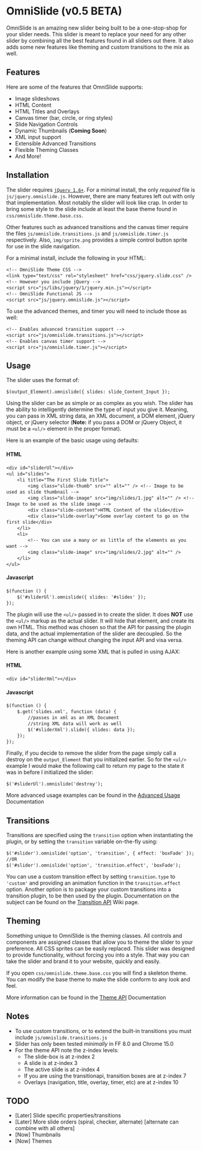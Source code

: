 # OmniSlide (v0.5 BETA)

OmniSlide is an amazing new slider being built to be a one-stop-shop for your slider needs. This slider is meant to replace your need for any other slider by combining all the best features found in all sliders out there. It also adds some new features like theming and custom transitions to the mix as well.

## Features

Here are some of the features that OmniSlide supports:

* Image slideshows
* HTML Content
* HTML Titles and Overlays
* Canvas timer (bar, circle, or ring styles)
* Slide Navigation Controls
* Dynamic Thumbnails (__Coming Soon__)
* XML input support
* Extensible Advanced Transitions
* Flexible Theming Classes
* And More!

## Installation

The slider requires [`jQuery 1.6+`](http://jquery.com/). For a minimal install, the only *required* file is `js/jquery.omnislide.js`. However, there are many features left out with only that implementation. Most notably the slider will look like crap. In order to bring some style to the slide include at least the base theme found in `css/omnislide.theme.base.css`. 

Other features such as advanced transitions and the canvas timer require the files `js/omnislide.transitions.js` and `js/omnislide.timer.js` respectively. Also, `img/sprite.png` provides a simple control button sprite for use in the slide navigation.

For a minimal install, include the following in your HTML:

	<!-- OmniSlide Theme CSS -->
	<link type="text/css" rel="stylesheet" href="css/jquery.slide.css" />
	<!-- However you include jQuery -->
    <script src="js/libs/jquery/1/jquery.min.js"></script>
	<!-- OmniSlide Functional JS -->
	<script src="js/jquery.omnislide.js"></script>

To use the advanced themes, and timer you will need to include those as well:

	<!-- Enables advanced transition support -->
	<script src="js/omnislide.transitions.js"></script>
	<!-- Enables canvas timer support -->
	<script src="js/omnislide.timer.js"></script>

## Usage

The slider uses the format of:

	$(output_Element).omnislide({ slides: slide_Content_Input });

Using the slider can be as simple or as complex as you wish. The slider has the ability to intelligently determine the type of input you give it. Meaning, you can pass in XML string data, an XML document, a DOM element, jQuery object, or jQuery selector (__Note:__ if you pass a DOM or jQuery Object, it must be a `<ul/>` element in the proper format). 

Here is an example of the basic usage using defaults:

#### HTML

	<div id="sliderUl"></div>
    <ul id="slides">
        <li title="The First Slide Title">
            <img class="slide-thumb" src="" alt="" /> <!-- Image to be used as slide thumbnail -->
            <img class="slide-image" src="img/slides/1.jpg" alt="" /> <!-- Image to be used as the slide image -->
            <div class="slide-content">HTML Content of the slide</div>
            <div class="slide-overlay">Some overlay content to go on the first slide</div>
        </li>
        <li>
			<!-- You can use a many or as little of the elements as you want -->
            <img class="slide-image" src="img/slides/2.jpg" alt="" />
        </li>
	</ul>

#### Javascript

	$(function () {
		$('#sliderUl').omnislide({ slides: '#slides' });
	});

The plugin will use the `<ul/>` passed in to create the slider. It does __NOT__ use the `<ul/>` markup as the actual slider. It will hide that element, and create its own HTML. This method was chosen so that the API for passing the plugin data, and the actual implementation of the slider are decoupled. So the theming API can change without changing the input API and visa versa.

Here is another example using some XML that is pulled in using AJAX:

#### HTML

	<div id="sliderXml"></div>

#### Javascript

	$(function () {
		$.get('slides.xml', function (data) {
			//passes in xml as an XML Document
			//string XML data will work as well
            $('#sliderXml').slide({ slides: data });
        });
	});

Finally, if you decide to remove the slider from the page simply call a destroy on the `output_Element` that you initialized earlier. So for the `<ul/>` example I would make the following call to return my page to the state it was in before I initialized the slider:

	$('#sliderUl').omnislide('destroy');

More advanced usage examples can be found in the [Advanced Usage](#) Documentation

## Transitions

Transitions are specified using the `transition` option when instantiating the plugin, or by setting the `transition` variable on-the-fly using:

	$('#slider').omnislide('option', 'transition', { effect: 'boxFade' });
	//OR
	$('#slider').omnislide('option', 'transition.effect', 'boxFade');

You can use a custom transition effect by setting `transition.type` to `'custom'` and providing an animation function in the `transition.effect` option. Another option is to package your custom transitions into a transition plugin, to be then used by the plugin. Documentation on the subject can be found on the [Transition API](#) Wiki page.

## Theming

Something unique to OmniSlide is the theming classes. All controls and components are assigned classes that allow you to theme the slider to your preference. All CSS sprites can be easily replaced. This slider was designed to provide functionality, without forcing you into a style. That way you can take the slider and brand it to your website, quickly and easily.

If you open `css/omnislide.theme.base.css` you will find a skeleton theme. You can modify the base theme to make the slide conform to any look and feel.

More information can be found in the [Theme API](https://github.com/englercj/OmniSlide/wiki/Theme-API) Documentation

## Notes

* To use custom transitions, or to extend the built-in transitions you must include `js/omnislide.transitions.js`
* Slider has only been tested _minimally_ in FF 8.0 and Chrome 15.0
* For the theme API note the z-index levels:
    * The slide-box is at z-index 2
	* A slide is at z-index 3
	* The active slide is at z-index 4
	* If you are using the transitionapi, transition boxes are at z-index 7
	* Overlays (navigation, title, overlay, timer, etc) are at z-index 10

## TODO

* [Later] Slide specific properties/transitions
* [Later] More slide orders (spiral, checker, alternate) [alternate can combine with all others]
* [Now] Thumbnails
* [Now] Themes